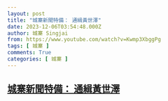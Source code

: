 ```yaml
---
layout: post
title: "城寨新聞特備： 通緝黃世澤"
date: 2023-12-06T03:54:48.000Z
author: 城寨 Singjai
from: https://www.youtube.com/watch?v=Kwmp3XbggPg
tags: [ 城寨 ]
comments: True
categories: [ 城寨 ]
---
```

<!--1701834888000-->
[城寨新聞特備： 通緝黃世澤](https://www.youtube.com/watch?v=Kwmp3XbggPg)
------

<div>

</div>
